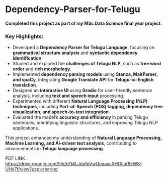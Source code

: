 # Dependency-Parser-for-Telugu

**Completed this project as part of my MSc Data Science final year project.**  

### **Key Highlights:**  
- Developed a **Dependency Parser for Telugu Language**, focusing on **grammatical structure analysis** and **syntactic dependency identification**.  
- Studied and explored the **challenges of Telugu NLP**, such as **free word order** and **rich morphology**.  
- Implemented **dependency parsing models** using **Stanza, MaltParser, and spaCy**, integrating **Google Translate API** for **Telugu-to-English translation**.  
- Designed an **interactive UI** using **Gradio** for user-friendly sentence analysis, including **text and speech input** processing.  
- Experimented with different **Natural Language Processing (NLP) techniques**, including **Part-of-Speech (POS) tagging, dependency tree visualization, and speech-to-text integration**.  
- Evaluated the model’s **accuracy and efficiency** in parsing Telugu sentences, identifying linguistic structures, and improving Telugu NLP applications.  

This project enhanced my understanding of **Natural Language Processing, Machine Learning, and AI-driven text analysis**, contributing to advancements in **Telugu language processing**. 

PDF LINK : https://drive.google.com/file/d/14LJda1pVwQeaaasXHfXiuf9kW8-UHx7f/view?usp=sharing
